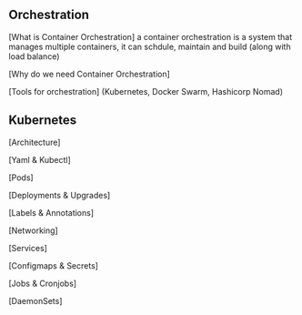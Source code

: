 ## Orchestration
[What is Container Orchestration]
a container orchestration is a system that manages multiple containers, it can schdule, maintain and build (along with load balance)

[Why do we need Container Orchestration]

[Tools for orchestration] (Kubernetes, Docker Swarm, Hashicorp Nomad)

## Kubernetes
[Architecture]

[Yaml & Kubectl]

[Pods]

[Deployments & Upgrades]

[Labels & Annotations]

[Networking]

[Services]

[Configmaps & Secrets]

[Jobs & Cronjobs]

[DaemonSets]